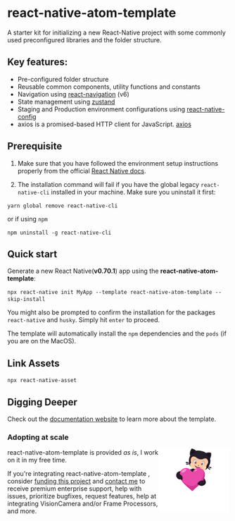 


# react-native-atom-template

A starter kit for initializing a new React-Native project with some commonly used preconfigured libraries and the folder structure.



## Key features:
- Pre-configured folder structure
- Reusable common components, utility functions and constants
- Navigation using [react-navigation](https://reactnavigation.org/) (v6)
- State management using [zustand](https://www.npmjs.com/package/zustand/)
- Staging and Production environment configurations using [react-native-config](https://github.com/luggit/react-native-config)
- axios is a promised-based HTTP client for JavaScript. [axios](https://axios-http.com/docs/intro)


## Prerequisite
1. Make sure that you have followed the environment setup instructions properly from the official [React Native docs](https://reactnative.dev/docs/environment-setup).

2. The installation command will fail if you have the global legacy `react-native-cli` installed in your machine. Make sure you uninstall it first:

```shell
yarn global remove react-native-cli
```

or if using `npm`

```shell
npm uninstall -g react-native-cli
```

## Quick start

Generate a new React Native(**v0.70.1**) app using the **react-native-atom-template**:

```shell
npx react-native init MyApp --template react-native-atom-template --skip-install
```

You might also be prompted to confirm the installation for the packages `react-native` and `husky`. Simply hit `enter` to proceed.

The template will automatically install the `npm` dependencies and the `pods` (if you are on the MacOS).

## Link Assets

```shell
npx react-native-asset
```
 
## Digging Deeper

Check out the [documentation website](https://github.com/abhi3691/react-native-atom-template/) to learn more about the template.


### Adopting at scale

<a href=" https://github.com/sponsors/abhi3691">
  <img align="right" width="160" alt="This library helped you? Consider sponsoring!" src=".github/funding-octocat.svg">
</a>



react-native-atom-template is provided _as is_, I work on it in my free time.

If you're integrating react-native-atom-template , consider [funding this project]( https://github.com/sponsors/abhi3691) and <a href="mailto:abhinandvk41@gmail.com?subject=Adopting VisionCamera at scale">contact me</a> to receive premium enterprise support, help with issues, prioritize bugfixes, request features, help at integrating VisionCamera and/or Frame Processors, and more.




